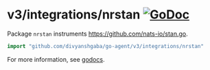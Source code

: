 # v3/integrations/nrstan [![GoDoc](https://godoc.org/github.com/divyanshgaba/go-agent/v3/integrations/nrstan?status.svg)](https://godoc.org/github.com/divyanshgaba/go-agent/v3/integrations/nrstan)

Package `nrstan` instruments https://github.com/nats-io/stan.go.

```go
import "github.com/divyanshgaba/go-agent/v3/integrations/nrstan"
```

For more information, see
[godocs](https://godoc.org/github.com/divyanshgaba/go-agent/v3/integrations/nrstan).

